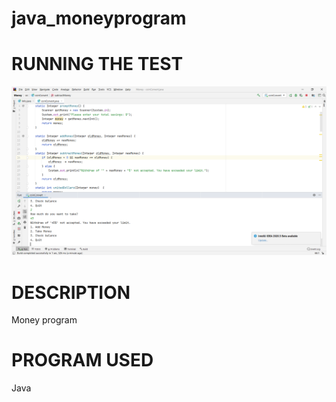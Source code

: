 # java_moneyprogram
# RUNNING THE TEST
<img src="program1.PNG">

# DESCRIPTION
Money program

# PROGRAM USED
Java
